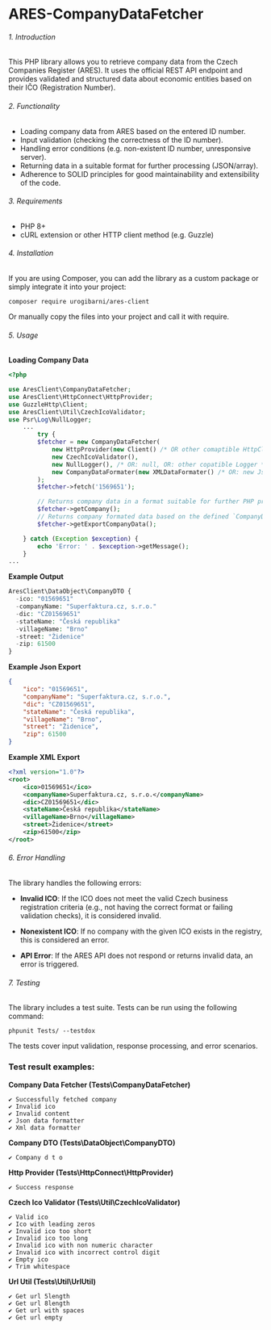 # ARES-CompanyDataFetcher

###### 1. Introduction

This PHP library allows you to retrieve company data from the Czech Companies Register (ARES). 
It uses the official REST API endpoint and provides validated and structured data about economic entities based on their IČO (Registration Number).

###### 2. Functionality

- Loading company data from ARES based on the entered ID number.
- Input validation (checking the correctness of the ID number).
- Handling error conditions (e.g. non-existent ID number, unresponsive server).
- Returning data in a suitable format for further processing (JSON/array).
- Adherence to SOLID principles for good maintainability and extensibility of the code.

###### 3. Requirements

- PHP 8+
- cURL extension or other HTTP client method (e.g. Guzzle)

###### 4. Installation

If you are using Composer, you can add the library as a custom package or simply integrate it into your project:

```
composer require urogibarni/ares-client
```

Or manually copy the files into your project and call it with require.

###### 5. Usage

**Loading Company Data**

```php
<?php

use AresClient\CompanyDataFetcher;
use AresClient\HttpConnect\HttpProvider;
use GuzzleHttp\Client;
use AresClient\Util\CzechIcoValidator;
use Psr\Log\NullLogger;
    ...
        try {
        $fetcher = new CompanyDataFetcher(
            new HttpProvider(new Client() /* OR other comaptible HttpClient, OR: new FileGetContentsClient()*/),
            new CzechIcoValidator(),
            new NullLogger(), /* OR: null, OR: other copatible Logger */
            new CompanyDataFormater(new XMLDataFormater() /* OR: new JsonDataFormater() */) /* OR: null */
        );
        $fetcher->fetch('1569651');

        // Returns company data in a format suitable for further PHP processing.
        $fetcher->getCompany(); 
        // Returns company formated data based on the defined `CompanyDataFormater` driver, (for example, for export purposes).
        $fetcher->getExportCompanyData(); 

    } catch (Exception $exception) {
        echo 'Error: ' . $exception->getMessage();
    }
...    
```

**Example Output**

```php
AresClient\DataObject\CompanyDTO {
  -ico: "01569651"
  -companyName: "Superfaktura.cz, s.r.o."
  -dic: "CZ01569651"
  -stateName: "Česká republika"
  -villageName: "Brno"
  -street: "Židenice"
  -zip: 61500
}
```

**Example Json Export**

```json
{ 
    "ico": "01569651", 
    "companyName": "Superfaktura.cz, s.r.o.", 
    "dic": "CZ01569651", 
    "stateName": "Česká republika", 
    "villageName": "Brno", 
    "street": "Židenice", 
    "zip": 61500 
}
```

**Example XML Export**

```xml
<?xml version="1.0"?>
<root>
    <ico>01569651</ico>
    <companyName>Superfaktura.cz, s.r.o.</companyName>
    <dic>CZ01569651</dic>
    <stateName>Česká republika</stateName>
    <villageName>Brno</villageName>
    <street>Židenice</street>
    <zip>61500</zip>
</root>
```


###### 6. Error Handling

The library handles the following errors:

- **Invalid ICO**: If the ICO does not meet the valid Czech business registration criteria (e.g., not having the correct format or failing validation checks), it is considered invalid.

- **Nonexistent ICO**: If no company with the given ICO exists in the registry, this is considered an error.

- **API Error**: If the ARES API does not respond or returns invalid data, an error is triggered.

###### 7. Testing

The library includes a test suite. Tests can be run using the following command:

```
phpunit Tests/ --testdox
```

The tests cover input validation, response processing, and error scenarios.


### Test result examples:

**Company Data Fetcher (Tests\CompanyDataFetcher)**
```
✔ Successfully fetched company
✔ Invalid ico
✔ Invalid content
✔ Json data formatter
✔ Xml data formatter
```

**Company DTO (Tests\DataObject\CompanyDTO)**
```
✔ Company d t o
```

**Http Provider (Tests\HttpConnect\HttpProvider)**
```
✔ Success response
```

**Czech Ico Validator (Tests\Util\CzechIcoValidator)**
```
✔ Valid ico
✔ Ico with leading zeros
✔ Invalid ico too short
✔ Invalid ico too long
✔ Invalid ico with non numeric character
✔ Invalid ico with incorrect control digit
✔ Empty ico
✔ Trim whitespace
```

**Url Util (Tests\Util\UrlUtil)**
```
✔ Get url 5length
✔ Get url 8length
✔ Get url with spaces
✔ Get url empty
```
